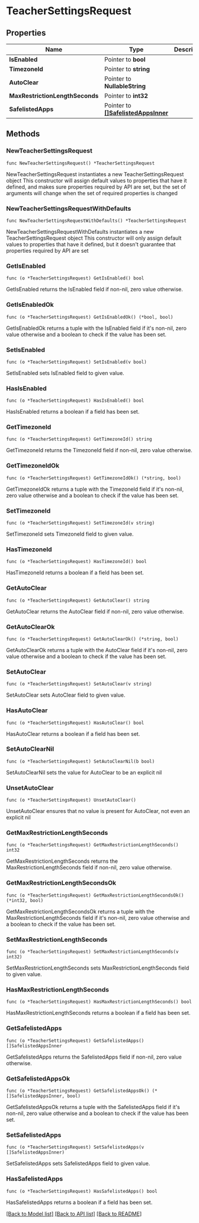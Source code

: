# TeacherSettingsRequest

## Properties

Name | Type | Description | Notes
------------ | ------------- | ------------- | -------------
**IsEnabled** | Pointer to **bool** |  | [optional] 
**TimezoneId** | Pointer to **string** |  | [optional] 
**AutoClear** | Pointer to **NullableString** |  | [optional] 
**MaxRestrictionLengthSeconds** | Pointer to **int32** |  | [optional] 
**SafelistedApps** | Pointer to [**[]SafelistedAppsInner**](SafelistedAppsInner.md) |  | [optional] 

## Methods

### NewTeacherSettingsRequest

`func NewTeacherSettingsRequest() *TeacherSettingsRequest`

NewTeacherSettingsRequest instantiates a new TeacherSettingsRequest object
This constructor will assign default values to properties that have it defined,
and makes sure properties required by API are set, but the set of arguments
will change when the set of required properties is changed

### NewTeacherSettingsRequestWithDefaults

`func NewTeacherSettingsRequestWithDefaults() *TeacherSettingsRequest`

NewTeacherSettingsRequestWithDefaults instantiates a new TeacherSettingsRequest object
This constructor will only assign default values to properties that have it defined,
but it doesn't guarantee that properties required by API are set

### GetIsEnabled

`func (o *TeacherSettingsRequest) GetIsEnabled() bool`

GetIsEnabled returns the IsEnabled field if non-nil, zero value otherwise.

### GetIsEnabledOk

`func (o *TeacherSettingsRequest) GetIsEnabledOk() (*bool, bool)`

GetIsEnabledOk returns a tuple with the IsEnabled field if it's non-nil, zero value otherwise
and a boolean to check if the value has been set.

### SetIsEnabled

`func (o *TeacherSettingsRequest) SetIsEnabled(v bool)`

SetIsEnabled sets IsEnabled field to given value.

### HasIsEnabled

`func (o *TeacherSettingsRequest) HasIsEnabled() bool`

HasIsEnabled returns a boolean if a field has been set.

### GetTimezoneId

`func (o *TeacherSettingsRequest) GetTimezoneId() string`

GetTimezoneId returns the TimezoneId field if non-nil, zero value otherwise.

### GetTimezoneIdOk

`func (o *TeacherSettingsRequest) GetTimezoneIdOk() (*string, bool)`

GetTimezoneIdOk returns a tuple with the TimezoneId field if it's non-nil, zero value otherwise
and a boolean to check if the value has been set.

### SetTimezoneId

`func (o *TeacherSettingsRequest) SetTimezoneId(v string)`

SetTimezoneId sets TimezoneId field to given value.

### HasTimezoneId

`func (o *TeacherSettingsRequest) HasTimezoneId() bool`

HasTimezoneId returns a boolean if a field has been set.

### GetAutoClear

`func (o *TeacherSettingsRequest) GetAutoClear() string`

GetAutoClear returns the AutoClear field if non-nil, zero value otherwise.

### GetAutoClearOk

`func (o *TeacherSettingsRequest) GetAutoClearOk() (*string, bool)`

GetAutoClearOk returns a tuple with the AutoClear field if it's non-nil, zero value otherwise
and a boolean to check if the value has been set.

### SetAutoClear

`func (o *TeacherSettingsRequest) SetAutoClear(v string)`

SetAutoClear sets AutoClear field to given value.

### HasAutoClear

`func (o *TeacherSettingsRequest) HasAutoClear() bool`

HasAutoClear returns a boolean if a field has been set.

### SetAutoClearNil

`func (o *TeacherSettingsRequest) SetAutoClearNil(b bool)`

 SetAutoClearNil sets the value for AutoClear to be an explicit nil

### UnsetAutoClear
`func (o *TeacherSettingsRequest) UnsetAutoClear()`

UnsetAutoClear ensures that no value is present for AutoClear, not even an explicit nil
### GetMaxRestrictionLengthSeconds

`func (o *TeacherSettingsRequest) GetMaxRestrictionLengthSeconds() int32`

GetMaxRestrictionLengthSeconds returns the MaxRestrictionLengthSeconds field if non-nil, zero value otherwise.

### GetMaxRestrictionLengthSecondsOk

`func (o *TeacherSettingsRequest) GetMaxRestrictionLengthSecondsOk() (*int32, bool)`

GetMaxRestrictionLengthSecondsOk returns a tuple with the MaxRestrictionLengthSeconds field if it's non-nil, zero value otherwise
and a boolean to check if the value has been set.

### SetMaxRestrictionLengthSeconds

`func (o *TeacherSettingsRequest) SetMaxRestrictionLengthSeconds(v int32)`

SetMaxRestrictionLengthSeconds sets MaxRestrictionLengthSeconds field to given value.

### HasMaxRestrictionLengthSeconds

`func (o *TeacherSettingsRequest) HasMaxRestrictionLengthSeconds() bool`

HasMaxRestrictionLengthSeconds returns a boolean if a field has been set.

### GetSafelistedApps

`func (o *TeacherSettingsRequest) GetSafelistedApps() []SafelistedAppsInner`

GetSafelistedApps returns the SafelistedApps field if non-nil, zero value otherwise.

### GetSafelistedAppsOk

`func (o *TeacherSettingsRequest) GetSafelistedAppsOk() (*[]SafelistedAppsInner, bool)`

GetSafelistedAppsOk returns a tuple with the SafelistedApps field if it's non-nil, zero value otherwise
and a boolean to check if the value has been set.

### SetSafelistedApps

`func (o *TeacherSettingsRequest) SetSafelistedApps(v []SafelistedAppsInner)`

SetSafelistedApps sets SafelistedApps field to given value.

### HasSafelistedApps

`func (o *TeacherSettingsRequest) HasSafelistedApps() bool`

HasSafelistedApps returns a boolean if a field has been set.


[[Back to Model list]](../README.md#documentation-for-models) [[Back to API list]](../README.md#documentation-for-api-endpoints) [[Back to README]](../README.md)


